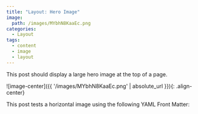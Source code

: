 ```yaml
---
title: "Layout: Hero Image"
image: 
  path: /images/MYbhN8KaaEc.png
categories:
  - Layout
tags:
  - content
  - image
  - layout
---
```


This post should display a large hero image at the top of a page.

![image-center]({{ '/images/MYbhN8KaaEc.png' | absolute_url }}){: .align-center}

This post tests a horizontal image using the following YAML Front Matter:
